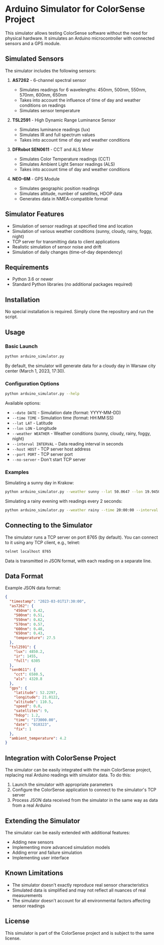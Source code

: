 # Arduino Simulator for ColorSense Project

This simulator allows testing ColorSense software without the need for physical hardware. It simulates an Arduino microcontroller with connected sensors and a GPS module.

## Simulated Sensors

The simulator includes the following sensors:

1. **AS7262** - 6-channel spectral sensor
   - Simulates readings for 6 wavelengths: 450nm, 500nm, 550nm, 570nm, 600nm, 650nm
   - Takes into account the influence of time of day and weather conditions on readings
   - Simulates sensor temperature

2. **TSL2591** - High Dynamic Range Luminance Sensor
   - Simulates luminance readings (lux)
   - Simulates IR and full spectrum values
   - Takes into account time of day and weather conditions

3. **DFRobot SEN0611** - CCT and ALS Meter
   - Simulates Color Temperature readings (CCT)
   - Simulates Ambient Light Sensor readings (ALS)
   - Takes into account time of day and weather conditions

4. **NEO-6M** - GPS Module
   - Simulates geographic position readings
   - Simulates altitude, number of satellites, HDOP data
   - Generates data in NMEA-compatible format

## Simulator Features

- Simulation of sensor readings at specified time and location
- Simulation of various weather conditions (sunny, cloudy, rainy, foggy, night)
- TCP server for transmitting data to client applications
- Realistic simulation of sensor noise and drift
- Simulation of daily changes (time-of-day dependency)

## Requirements

- Python 3.6 or newer
- Standard Python libraries (no additional packages required)

## Installation

No special installation is required. Simply clone the repository and run the script.

## Usage

### Basic Launch

```bash
python arduino_simulator.py
```

By default, the simulator will generate data for a cloudy day in Warsaw city center (March 1, 2023, 17:30).

### Configuration Options

```bash
python arduino_simulator.py --help
```

Available options:

- `--date DATE` - Simulation date (format: YYYY-MM-DD)
- `--time TIME` - Simulation time (format: HH:MM:SS)
- `--lat LAT` - Latitude
- `--lon LON` - Longitude
- `--weather WEATHER` - Weather conditions (sunny, cloudy, rainy, foggy, night)
- `--interval INTERVAL` - Data reading interval in seconds
- `--host HOST` - TCP server host address
- `--port PORT` - TCP server port
- `--no-server` - Don't start TCP server

### Examples

Simulating a sunny day in Krakow:

```bash
python arduino_simulator.py --weather sunny --lat 50.0647 --lon 19.9450
```

Simulating a rainy evening with readings every 2 seconds:

```bash
python arduino_simulator.py --weather rainy --time 20:00:00 --interval 2.0
```

## Connecting to the Simulator

The simulator runs a TCP server on port 8765 (by default). You can connect to it using any TCP client, e.g., telnet:

```bash
telnet localhost 8765
```

Data is transmitted in JSON format, with each reading on a separate line.

## Data Format

Example JSON data format:

```json
{
  "timestamp": "2023-03-01T17:30:00",
  "as7262": {
    "450nm": 0.42,
    "500nm": 0.51,
    "550nm": 0.62,
    "570nm": 0.57,
    "600nm": 0.48,
    "650nm": 0.43,
    "temperature": 27.5
  },
  "tsl2591": {
    "lux": 4850.2,
    "ir": 1455,
    "full": 6305
  },
  "sen0611": {
    "cct": 6580.5,
    "als": 4320.8
  },
  "gps": {
    "latitude": 52.2297,
    "longitude": 21.0122,
    "altitude": 110.5,
    "speed": 0.0,
    "satellites": 9,
    "hdop": 1.2,
    "time": "173000.00",
    "date": "010323",
    "fix": 1
  },
  "ambient_temperature": 4.2
}
```

## Integration with ColorSense Project

The simulator can be easily integrated with the main ColorSense project, replacing real Arduino readings with simulator data. To do this:

1. Launch the simulator with appropriate parameters
2. Configure the ColorSense application to connect to the simulator's TCP server
3. Process JSON data received from the simulator in the same way as data from a real Arduino

## Extending the Simulator

The simulator can be easily extended with additional features:

- Adding new sensors
- Implementing more advanced simulation models
- Adding error and failure simulation
- Implementing user interface

## Known Limitations

- The simulator doesn't exactly reproduce real sensor characteristics
- Simulated data is simplified and may not reflect all nuances of real measurements
- The simulator doesn't account for all environmental factors affecting sensor readings

## License

This simulator is part of the ColorSense project and is subject to the same license.